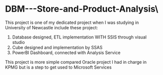 # DBM---Store-and-Product-Analysis\
This project is one of my dedicated project when I was studying in University of Newcastle include these project:
1. Database designed, ETL implementation WITH SSIS through visual studio
2. Cube designed and implementation by SSAS
3. PowerBI Dashboard, connected with Analysis Service

This project is more simple compared Oracle project I had in charge in KPMG but is a step to get used to Microsoft Services
